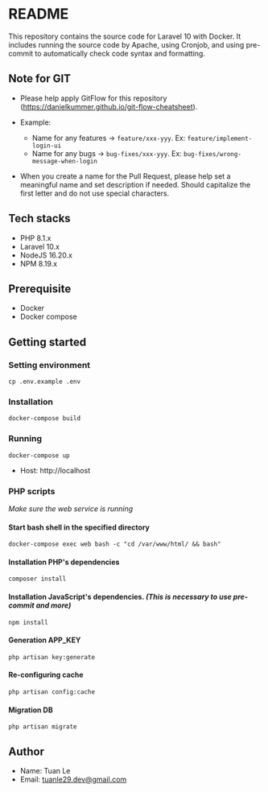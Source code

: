 # README #
This repository contains the source code for Laravel 10 with Docker. It includes running the source code by Apache, using Cronjob, and using pre-commit to automatically check code syntax and formatting.

## Note for GIT
* Please help apply GitFlow for this repository (https://danielkummer.github.io/git-flow-cheatsheet).
* Example:
  - Name for any features -> `feature/xxx-yyy`. Ex: `feature/implement-login-ui`
  - Name for any bugs -> `bug-fixes/xxx-yyy`. Ex: `bug-fixes/wrong-message-when-login`

* When you create a name for the Pull Request, please help set a meaningful name and set description if needed. Should capitalize the first letter and do not use special characters.

## Tech stacks
- PHP 8.1.x
- Laravel 10.x
- NodeJS 16.20.x
- NPM 8.19.x

## Prerequisite

- Docker
- Docker compose

## Getting started

### Setting environment
```
cp .env.example .env
```

### Installation
```
docker-compose build
```

### Running
```
docker-compose up
```

- Host: http://localhost

### PHP scripts
_Make sure the web service is running_

#### Start bash shell in the specified directory
```
docker-compose exec web bash -c "cd /var/www/html/ && bash"
```

#### Installation PHP's dependencies
```
composer install
```

#### Installation JavaScript's dependencies. _(This is necessary to use pre-commit and more)_

```
npm install
```

#### Generation APP_KEY
```
php artisan key:generate
```

#### Re-configuring cache
```
php artisan config:cache
```

#### Migration DB
```
php artisan migrate
```

## Author
* Name: Tuan Le
* Email: tuanle29.dev@gmail.com
